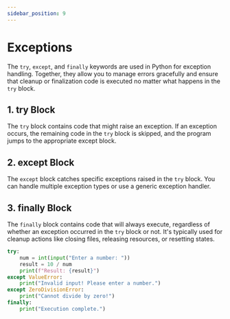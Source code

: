 ```yaml
---
sidebar_position: 9
---
```


# Exceptions

The `try`, `except`, and `finally` keywords are used in Python for exception handling. Together, they allow you to manage errors gracefully and ensure that cleanup or finalization code is executed no matter what happens in the `try` block.

## 1. try Block

The `try` block contains code that might raise an exception. If an exception occurs, the remaining code in the `try` block is skipped, and the program jumps to the appropriate except block.

## 2. except Block

The `except` block catches specific exceptions raised in the `try` block. You can handle multiple exception types or use a generic exception handler.

## 3. finally Block

The `finally` block contains code that will always execute, regardless of whether an exception occurred in the `try` block or not. It's typically used for cleanup actions like closing files, releasing resources, or resetting states.

```python
try:
    num = int(input("Enter a number: "))
    result = 10 / num
    print(f"Result: {result}")
except ValueError:
    print("Invalid input! Please enter a number.")
except ZeroDivisionError:
    print("Cannot divide by zero!")
finally:
    print("Execution complete.")
```
